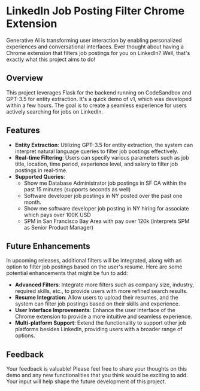 # LinkedIn Job Posting Filter Chrome Extension

Generative AI is transforming user interaction by enabling personalized experiences and conversational interfaces. Ever thought about having a Chrome extension that filters job postings for you on LinkedIn? Well, that's exactly what this project aims to do!

## Overview

This project leverages Flask for the backend running on CodeSandbox and GPT-3.5 for entity extraction. It's a quick demo of v1, which was developed within a few hours. The goal is to create a seamless experience for users actively searching for jobs on LinkedIn.

## Features

- **Entity Extraction**: Utilizing GPT-3.5 for entity extraction, the system can interpret natural language queries to filter job postings effectively.
- **Real-time Filtering**: Users can specify various parameters such as job title, location, time period, experience level, and salary to filter job postings in real-time.
- **Supported Queries**:
  - Show me Database Administrator job postings in SF CA within the past 15 minutes (supports seconds as well)
  - Software developer job postings in NY posted over the past one month.
  - Show me software developer job posting in NY hiring for associate which pays over 100K USD
  - SPM in San Francisco Bay Area with pay over 120k (interprets SPM as Senior Product Manager)

## Future Enhancements

In upcoming releases, additional filters will be integrated, along with an option to filter job postings based on the user's resume. Here are some potential enhancements that might be fun to add:

- **Advanced Filters**: Integrate more filters such as company size, industry, required skills, etc., to provide users with more refined search results.
- **Resume Integration**: Allow users to upload their resumes, and the system can filter job postings based on their skills and experience.
- **User Interface Improvements**: Enhance the user interface of the Chrome extension to provide a more intuitive and seamless experience.
- **Multi-platform Support**: Extend the functionality to support other job platforms besides LinkedIn, providing users with a broader range of options.

## Feedback

Your feedback is valuable! Please feel free to share your thoughts on this demo and any new functionalities that you think would be exciting to add. Your input will help shape the future development of this project.
